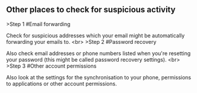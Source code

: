 
## Other places to check for suspicious activity

&gt;Step 1
#Email forwarding

Check for suspicious addresses which your email might be automatically forwarding your emails to.
&lt;br&gt;
&gt;Step 2
#Password recovery

Also check email addresses or phone numbers listed when you&#39;re resetting your password (this might be called password recovery settings).
&lt;br&gt;
&gt;Step 3
#Other account permissions

Also look at the settings for the synchronisation to your phone, permissions to applications or other account permissions.
